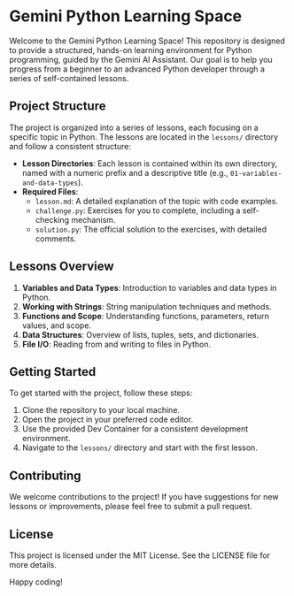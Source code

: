# Gemini Python Learning Space

Welcome to the Gemini Python Learning Space! This repository is designed to provide a structured, hands-on learning environment for Python programming, guided by the Gemini AI Assistant. Our goal is to help you progress from a beginner to an advanced Python developer through a series of self-contained lessons.

## Project Structure

The project is organized into a series of lessons, each focusing on a specific topic in Python. The lessons are located in the `lessons/` directory and follow a consistent structure:

- **Lesson Directories**: Each lesson is contained within its own directory, named with a numeric prefix and a descriptive title (e.g., `01-variables-and-data-types`).
- **Required Files**:
  - `lesson.md`: A detailed explanation of the topic with code examples.
  - `challenge.py`: Exercises for you to complete, including a self-checking mechanism.
  - `solution.py`: The official solution to the exercises, with detailed comments.

## Lessons Overview

1. **Variables and Data Types**: Introduction to variables and data types in Python.
2. **Working with Strings**: String manipulation techniques and methods.
3. **Functions and Scope**: Understanding functions, parameters, return values, and scope.
4. **Data Structures**: Overview of lists, tuples, sets, and dictionaries.
5. **File I/O**: Reading from and writing to files in Python.

## Getting Started

To get started with the project, follow these steps:

1. Clone the repository to your local machine.
2. Open the project in your preferred code editor.
3. Use the provided Dev Container for a consistent development environment.
4. Navigate to the `lessons/` directory and start with the first lesson.

## Contributing

We welcome contributions to the project! If you have suggestions for new lessons or improvements, please feel free to submit a pull request.

## License

This project is licensed under the MIT License. See the LICENSE file for more details.

Happy coding!
